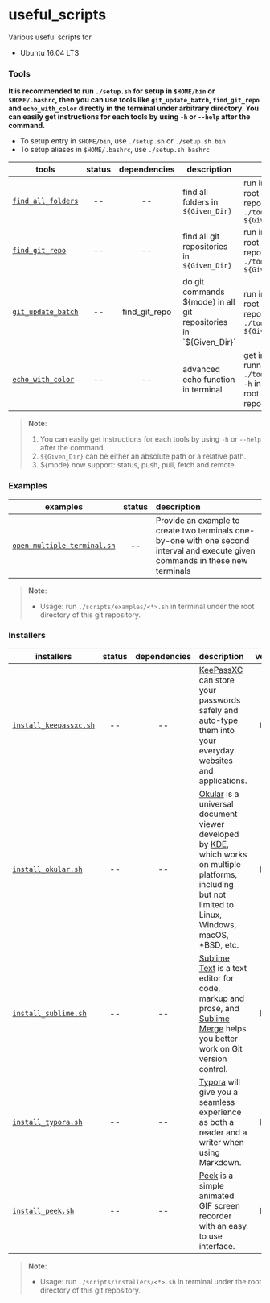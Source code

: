 # useful_scripts
Various useful scripts for

* Ubuntu 16.04 LTS



### Tools

**It is recommended to run `./setup.sh` for setup in `$HOME/bin` or `$HOME/.bashrc`, then you can use tools like `git_update_batch`, `find_git_repo` and `echo_with_color` directly in the terminal under arbitrary directory. You can easily get instructions for each tools by using `-h` or `--help` after the command.**

* To setup entry in `$HOME/bin`, use `./setup.sh` or `./setup.sh bin`
* To setup aliases in `$HOME/.bashrc`, use `./setup.sh bashrc`

| tools                                        | status | dependencies  | description                                                  | usage example                                                |
| -------------------------------------------- | :----: | :-----------: | ------------------------------------------------------------ | ------------------------------------------------------------ |
| [`find_all_folders`](tools/find_all_folders) |   --   |      --       | find all folders in `${Given_Dir}`                           | run in terminal under the root directory of this git repository. `./tools/find_all_folders ${Given_Dir}` |
| [`find_git_repo`](tools/find_git_repo)       |   --   |      --       | find all git repositories in `${Given_Dir}`                  | run in terminal under the root directory of this git repository. `./tools/find_git_repo ${Given_Dir}` |
| [`git_update_batch`](tools/git_update_batch) |   --   | find_git_repo | do git commands ${mode} in all git repositories in `${Given_Dir}` | run in terminal under the root directory of this git repository. `./tools/find_git_repo ${Given_Dir} ${mode}` |
| [`echo_with_color`](tools/echo_with_color)   |   --   |      --       | advanced echo function in terminal                           | get instructions by running `./tools/echo_with_color -h` in terminal under the root directory of this git repository. |

> **Note**: 
>
> 1. You can easily get instructions for each tools by using `-h` or `--help` after the command.
> 2. `${Given_Dir}` can be either an absolute path or a relative path.
> 3. ${mode} now support: status, push, pull, fetch and remote.



### Examples

| examples                                                     | status | description                                                  |
| ------------------------------------------------------------ | :----: | :----------------------------------------------------------- |
| [`open_multiple_terminal.sh`](examples/open_multiple_terminal.sh) |   --   | Provide an example to create two terminals one-by-one with one second interval and execute given commands in these new terminals |

> **Note**:
>
> * Usage: run `./scripts/examples/<*>.sh` in terminal under the root directory of this git repository. 

### Installers

| installers                                                | status | dependencies | description                                                  | version |
| --------------------------------------------------------- | :----: | :----------: | :----------------------------------------------------------- | :-----: |
| [`install_keepassxc.sh`](installers/install_keepassxc.sh) |   --   |      --      | [KeePassXC](https://keepassxc.org/) can store your passwords safely and auto-type them into your everyday websites and applications. | latest  |
| [`install_okular.sh`](installers/install_okular.sh)       |   --   |      --      | [Okular](https://okular.kde.org/) is a universal document viewer developed by [KDE](https://www.kde.org/), which works on multiple platforms, including but not limited to Linux, Windows, macOS, *BSD, etc. | latest  |
| [`install_sublime.sh`](installers/install_sublime.sh)     |   --   |      --      | [Sublime Text](https://www.sublimetext.com/) is a text editor for code, markup and prose, and [Sublime Merge](https://www.sublimemerge.com/) helps you better work on Git version control. | latest  |
| [`install_typora.sh`](installers/install_typora.sh)       |   --   |      --      | [Typora](https://typora.io/) will give you a seamless experience as both a reader and a writer when using Markdown. | latest  |
| [`install_peek.sh`](installers/install_peek.sh)           |   --   |      --      | [Peek](https://github.com/phw/peek) is a simple animated GIF screen recorder with an easy to use interface. | latest  |

> **Note**:
>
> * Usage: run `./scripts/installers/<*>.sh` in terminal under the root directory of this git repository. 